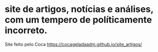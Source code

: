 # site de artigos, notícias e análises, com um tempero de políticamente incorreto.
 
 Site feito pelo Coca
  https://cocageladaadm.github.io/site_artigos/
